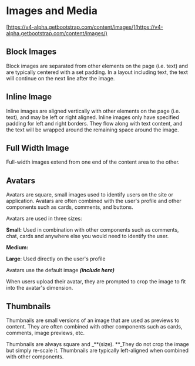 # Images and Media

[https://v4-alpha.getbootstrap.com/content/images/](https://v4-alpha.getbootstrap.com/content/images/)

## Block Images

Block images are separated from other elements on the page \(i.e. text\) and are typically centered with a set padding. In a layout including text, the text will continue on the next line after the image.

## Inline Image

Inline images are aligned vertically with other elements on the page \(i.e. text\), and may be left or right aligned. Inline images only have specified padding for left and right borders. They flow along with text content, and the text will be wrapped around the remaining space around the image.

## Full Width Image

Full-width images extend  from one end of the content area to the other. 

## Avatars

Avatars are square, small images used to identify users on the site or application. Avatars are often combined with the user's profile and other components such as cards, comments, and buttons.

Avatars are used in three sizes:

**Small:** Used in combination with other components such as comments, chat, cards and anywhere else you would need to identify the user.

**Medium:**

**Large**: Used directly on the user's profile

Avatars use the default image _**\(include here\)**_

When users upload their avatar, they are prompted to crop the image to fit into the avatar's dimension.

## Thumbnails

Thumbnails are small versions of an image that are used as previews to content. They are often combined with other components such as cards, comments, image previews, etc.

Thumbnails are always square and \_**\(size\). **\_They do not crop the image but simply re-scale it. Thumbnails are typically left-aligned when combined with other components.

